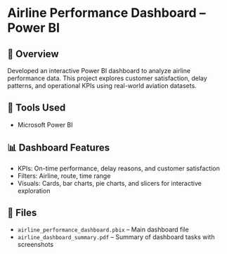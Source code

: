 # Airline Performance Dashboard – Power BI

## 📌 Overview
Developed an interactive Power BI dashboard to analyze airline performance data. This project explores customer satisfaction, delay patterns, and operational KPIs using real-world aviation datasets.

## 🧰 Tools Used
- Microsoft Power BI

## 📊 Dashboard Features
- KPIs: On-time performance, delay reasons, and customer satisfaction
- Filters: Airline, route, time range
- Visuals: Cards, bar charts, pie charts, and slicers for interactive exploration

## 📁 Files
- `airline_performance_dashboard.pbix` – Main dashboard file
- `airline_dashboard_summary.pdf` – Summary of dashboard tasks with screenshots

